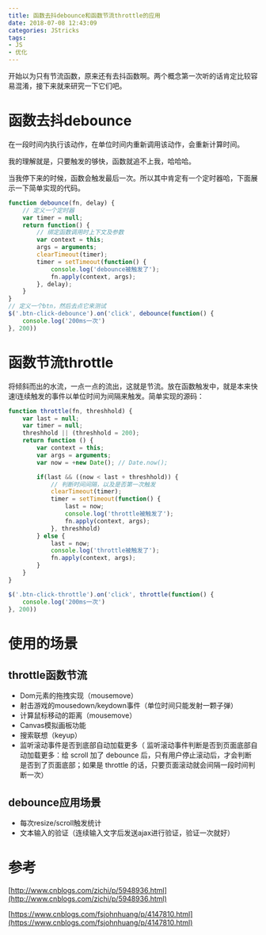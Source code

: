```yaml
---
title: 函数去抖debounce和函数节流throttle的应用
date: 2018-07-08 12:43:09
categories: JStricks
tags: 
- JS
- 优化
---
```

开始以为只有节流函数，原来还有去抖函数啊。两个概念第一次听的话肯定比较容易混淆，接下来就来研究一下它们吧。
<!-- more -->
# 函数去抖debounce
在一段时间内执行该动作，在单位时间内重新调用该动作，会重新计算时间。

我的理解就是，只要触发的够快，函数就追不上我，哈哈哈。

当我停下来的时候，函数会触发最后一次。所以其中肯定有一个定时器哈，下面展示一下简单实现的代码。

```js
function debounce(fn, delay) {
    // 定义一个定时器
    var timer = null;
    return function() {
        // 绑定函数调用时上下文及参数
        var context = this;
        args = arguments;
        clearTimeout(timer);
        timer = setTimeout(function() {
            console.log('debounce被触发了');
            fn.apply(context, args);
        }, delay);
    }
}
// 定义一个btn，然后去点它来测试
$('.btn-click-debounce').on('click', debounce(function() {
    console.log('200ms一次')
}, 200))
```

# 函数节流throttle
将倾斜而出的水流，一点一点的流出，这就是节流。放在函数触发中，就是本来快速l连续触发的事件以单位时间为间隔来触发。简单实现的源码：
```js
function throttle(fn, threshhold) {
    var last = null;
    var timer = null;
    threshhold || (threshhold = 200);
    return function () {
        var context = this;
        var args = arguments;
        var now = +new Date(); // Date.now();

        if(last && ((now < last + threshhold)) {
            // 判断时间间隔，以及是否第一次触发
            clearTimeout(timer);
            timer = setTimeout(function() {
                last = now;
                console.log('throttle被触发了');
                fn.apply(context, args);
            }, threshhold)
        } else {
            last = now;
            console.log('throttle被触发了');
            fn.apply(context, args);
        }
    }
}

$('.btn-click-throttle').on('click', throttle(function() {
    console.log('200ms一次')
}, 200))
```

# 使用的场景
## throttle函数节流
* Dom元素的拖拽实现（mousemove）
* 射击游戏的mousedown/keydown事件（单位时间只能发射一颗子弹）
* 计算鼠标移动的距离（mousemove）
* Canvas模拟画板功能
* 搜索联想（keyup）
* 监听滚动事件是否到底部自动加载更多（
监听滚动事件判断是否到页面底部自动加载更多：给 scroll 加了 debounce 后，只有用户停止滚动后，才会判断是否到了页面底部；如果是 throttle 的话，只要页面滚动就会间隔一段时间判断一次）

## debounce应用场景
* 每次resize/scroll触发统计
* 文本输入的验证（连续输入文字后发送ajax进行验证，验证一次就好）

# 参考
[http://www.cnblogs.com/zichi/p/5948936.html](http://www.cnblogs.com/zichi/p/5948936.html)

[https://www.cnblogs.com/fsjohnhuang/p/4147810.html](https://www.cnblogs.com/fsjohnhuang/p/4147810.html)










